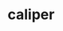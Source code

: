 ---
title: "caliper"
layout: cache
categories: [package, v0.18.1]
meta: {"versions": ["2.7.0"], "compilers": ["gcc@=7.5.0"], "oss": ["ubuntu18.04"], "platforms": ["linux"], "targets": ["x86_64"], "stacks": ["e4s", "radiuss", "root"], "num_specs": 3, "num_specs_by_stack": {"root": 3, "e4s": 2, "radiuss": 1}}
spec_details: [{"hash": "mufe3yt4g3upwlmtwaomevxgsewdzxog", "compiler": "gcc@=7.5.0", "versions": ["2.7.0"], "os": "ubuntu18.04", "platform": "linux", "target": "x86_64", "variants": ["+adiak", "build_type=RelWithDebInfo", "~cuda", "~fortran", "+gotcha", "~ipo", "+libdw", "~libpfm", "+libunwind", "+mpi", "+papi", "+sampler", "+shared", "~sosflow"], "stacks": ["root", "e4s"], "size": "-", "tarball": "https://binaries.spack.io/v0.18.1/build_cache/linux-ubuntu18.04-x86_64/gcc-7.5.0/caliper-2.7.0/linux-ubuntu18.04-x86_64-gcc-7.5.0-caliper-2.7.0-mufe3yt4g3upwlmtwaomevxgsewdzxog.spack"}, {"hash": "yhi5kpi5y3ajnxuczppsiakwxv7cista", "compiler": "gcc@=7.5.0", "versions": ["2.7.0"], "os": "ubuntu18.04", "platform": "linux", "target": "x86_64", "variants": ["+adiak", "build_type=RelWithDebInfo", "+cuda", "cuda_arch=70", "~fortran", "+gotcha", "~ipo", "+libdw", "~libpfm", "+libunwind", "+mpi", "+papi", "+sampler", "+shared", "~sosflow"], "stacks": ["root", "e4s"], "size": "-", "tarball": "https://binaries.spack.io/v0.18.1/build_cache/linux-ubuntu18.04-x86_64/gcc-7.5.0/caliper-2.7.0/linux-ubuntu18.04-x86_64-gcc-7.5.0-caliper-2.7.0-yhi5kpi5y3ajnxuczppsiakwxv7cista.spack"}, {"hash": "auz72nlh52torqpz7ygqd2vbhmjkcial", "compiler": "gcc@=7.5.0", "versions": ["2.7.0"], "os": "ubuntu18.04", "platform": "linux", "target": "x86_64", "variants": ["+adiak", "build_type=RelWithDebInfo", "~cuda", "~fortran", "+gotcha", "~ipo", "+libdw", "~libpfm", "+libunwind", "+mpi", "+papi", "+sampler", "+shared", "~sosflow"], "stacks": ["radiuss", "root"], "size": "-", "tarball": "https://binaries.spack.io/v0.18.1/build_cache/linux-ubuntu18.04-x86_64/gcc-7.5.0/caliper-2.7.0/linux-ubuntu18.04-x86_64-gcc-7.5.0-caliper-2.7.0-auz72nlh52torqpz7ygqd2vbhmjkcial.spack"}]
---